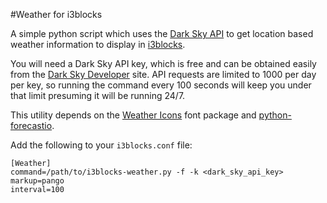 #Weather for i3blocks

A simple python script which uses the [Dark Sky API](https://darksky.net/) to
get location based weather information to display in [i3blocks](https://github.com/vivien/i3blocks).

You will need a Dark Sky API key, which is free and can be obtained easily from
the [Dark Sky Developer](https://darksky.net/dev/) site. API requests are
limited to 1000 per day per key, so running the command every 100 seconds will
keep you under that limit presuming it will be running 24/7.

This utility depends on the [Weather Icons](http://erikflowers.github.io/weather-icons/)
font package and [python-forecastio](https://github.com/ZeevG/python-forecast.io).

Add the following to your `i3blocks.conf` file:
```
[Weather]
command=/path/to/i3blocks-weather.py -f -k <dark_sky_api_key>
markup=pango
interval=100
```
